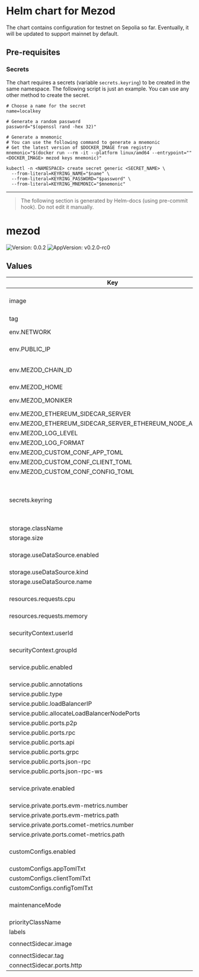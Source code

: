 # Helm chart for Mezod

The chart contains configuration for testnet on Sepolia so far.
Eventually, it will be updated to support mainnet by default.

## Pre-requisites

### Secrets

The chart requires a secrets (variable `secrets.keyring`) to be created in the same namespace.
The following script is just an example. You can use any other method to create the secret.

```shell
# Choose a name for the secret
name=localkey

# Generate a random password
password="$(openssl rand -hex 32)"

# Generate a mnemonic
# You can use the following command to generate a mnemonic
# Get the latest version of $DOCKER_IMAGE from registry
mnemonic="$(docker run --rm -it --platform linux/amd64 --entrypoint="" <DOCKER_IMAGE> mezod keys mnemonic)"

kubectl -n <NAMESPACE> create secret generic <SECRET_NAME> \
  --from-literal=KEYRING_NAME="$name" \
  --from-literal=KEYRING_PASSWORD="$password" \
  --from-literal=KEYRING_MNEMONIC="$mnemonic"
```

---

> The following section is generated by Helm-docs (using pre-commit hook). Do not edit it manually.

# mezod

![Version: 0.0.2](https://img.shields.io/badge/Version-0.0.2-informational?style=flat-square) ![AppVersion: v0.2.0-rc0](https://img.shields.io/badge/AppVersion-v0.2.0--rc0-informational?style=flat-square)

## Values

| Key | Type | Default | Description |
|-----|------|---------|-------------|
| image | string | `"us-central1-docker.pkg.dev/mezo-test-420708/mezo-staging-docker-public/mezod"` |  |
| tag | string | `"v0.2.0-rc0"` |  |
| env.NETWORK | string | `"testnet"` | Select the network to connect to |
| env.PUBLIC_IP | string | `"CHANGE_ME"` | Set public IP address of the validator |
| env.MEZOD_CHAIN_ID | string | `"mezo_31611-1"` | Set the chain ID (mezo_31611-1 is the testnet) |
| env.MEZOD_HOME | string | `"/var/mezod"` |  |
| env.MEZOD_MONIKER | string | `"CHANGE_ME"` | Set the moniker (name of the validator) |
| env.MEZOD_ETHEREUM_SIDECAR_SERVER | string | `"localhost:7500"` |  |
| env.MEZOD_ETHEREUM_SIDECAR_SERVER_ETHEREUM_NODE_ADDRESS | string | `"CHANGE_ME"` |  |
| env.MEZOD_LOG_LEVEL | string | `"info"` |  |
| env.MEZOD_LOG_FORMAT | string | `"json"` |  |
| env.MEZOD_CUSTOM_CONF_APP_TOML | string | `"/config/app.toml.txt"` |  |
| env.MEZOD_CUSTOM_CONF_CLIENT_TOML | string | `"/config/client.toml.txt"` |  |
| env.MEZOD_CUSTOM_CONF_CONFIG_TOML | string | `"/config/config.toml.txt"` |  |
| secrets.keyring | string | `"CHANGE_ME"` | Set Secret object containing the keyring information: KEYRING_NAME, KEYRING_PASSWORD, KEYRING_MNEMONIC |
| storage.className | string | `"CHANGE_ME"` |  |
| storage.size | string | `"1Gi"` |  |
| storage.useDataSource.enabled | bool | `false` | Enable and use to restore data from a snapshot or a PVC |
| storage.useDataSource.kind | string | `"PersistentVolumeClaim"` |  |
| storage.useDataSource.name | string | `""` |  |
| resources.requests.cpu | string | `"500m"` | Set the resource requests for the mezod container |
| resources.requests.memory | string | `"512Mi"` |  |
| securityContext.userId | int | `65532` | Set the user and group ID to run the container (don't change) |
| securityContext.groupId | int | `65532` |  |
| service.public.enabled | bool | `true` | Expose public ports to the Internet using LoadBalancer |
| service.public.annotations | object | `{}` |  |
| service.public.type | string | `"LoadBalancer"` |  |
| service.public.loadBalancerIP | string | `""` |  |
| service.public.allocateLoadBalancerNodePorts | bool | `false` |  |
| service.public.ports.p2p | int | `26656` |  |
| service.public.ports.rpc | int | `26657` |  |
| service.public.ports.api | int | `1317` |  |
| service.public.ports.grpc | int | `9090` |  |
| service.public.ports.json-rpc | int | `8545` |  |
| service.public.ports.json-rpc-ws | int | `8546` |  |
| service.private.enabled | bool | `true` | Expose private ports internally using ClusterIP |
| service.private.ports.evm-metrics.number | int | `6065` |  |
| service.private.ports.evm-metrics.path | string | `"/debug/metrics/prometheus"` |  |
| service.private.ports.comet-metrics.number | int | `26660` |  |
| service.private.ports.comet-metrics.path | string | `"/"` |  |
| customConfigs.enabled | bool | `false` | Optional: Load custom configuration from the files |
| customConfigs.appTomlTxt | string | `""` |  |
| customConfigs.clientTomlTxt | string | `""` |  |
| customConfigs.configTomlTxt | string | `""` |  |
| maintenanceMode | bool | `false` | Run shell in the container instead of the mezod process |
| priorityClassName | string | `""` |  |
| labels | object | `{}` |  |
| connectSidecar.image | string | `"ghcr.io/skip-mev/connect-sidecar"` |  |
| connectSidecar.tag | string | `"v2.1.2"` |  |
| connectSidecar.ports.http | int | `8080` |  |

